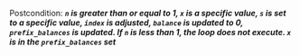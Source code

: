 Postcondition: ***`n` is greater than or equal to 1, `x` is a specific value, `s` is set to a specific value, `index` is adjusted, `balance` is updated to 0, `prefix_balances` is updated. If `n` is less than 1, the loop does not execute. `x` is in the `prefix_balances` set***